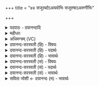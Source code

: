 +++
title = "७४ सजूरब्दोऽअयवोभिः सजूरुषाऽअरुणीभिः"

+++
<details><summary>पदपाठः - दयानन्दादि</summary>

स॒जूरिति॑ स॒ऽजूः। अब्दः॑। अय॑वोभि॒रित्यय॑वःऽभिः। स॒जूरिति॑ स॒ऽजूः। उ॒षाः। अरु॑णीभिः। स॒जोष॑सा॒विति॑ स॒जोष॑ऽसौ। अ॒श्विना॑। दꣳसो॑भि॒रिति॒ दꣳसः॑ऽभिः। स॒जूरिति॑ स॒ऽजूः। सूरः॑। एत॑शेन। स॒जूरिति॑ स॒ऽजूः। वै॒श्वा॒न॒रः। इड॑या। घृ॒तेन॑। स्वाहा॑। ७४।
</details>

<details><summary>महीधरः</summary>

म० 'या ओषधीरिति तृचैर्वपत्युदपात्रवत्' (का० १७ । ३ । ८)। पञ्चभिस्तृचैश्चमसेन सर्वौषधं वपति उदपात्रवदिति चतुश्चतुःसीतासु यथाकृष्टम् । अथर्वपुत्रभिषग्दृष्टा ओषधिदेवत्या यो अस्मानभिदासतीत्यन्ताः (१०१) सप्तविंशतिरनुष्टुभः मुञ्चन्तु मेत्याद्या ( ९० ) द्वादश बन्धुदृष्टाः कुत्रापि कर्मण्यनियुक्ताः । पादानां न्यूनाधिक्ये व्यूहाधिक्ये कार्ये । युगशब्दः कालवाची । त्रयाणां युगानां समाहारस्त्रियुगं त्रिकालं वसन्ते प्रावृषि शरदि च । पुरा सृष्ट्यादौ या ओषधीः ओषधयः पूर्वाः प्रथमा भाविनीभ्यः ओषधीभ्यः आद्याः जाता उत्पन्नाः । किमर्थं । देवेभ्यः ऋतुभ्यः। 'ऋतवो वै देवाः' (७ । २ । ४ । २६) इति श्रुतेः। ऋतव ओषधियुताः कर्तव्या एतदर्थम् । बभ्रूणां जगज्जनभरणसमर्थानां पाकेन पिङ्गलवर्णानां वा तासामोषधीनां शतं सप्त च धामानि अहं मनै नु मन्य एव जाने । मन्यतेर्लिटि आत्मनेपदे उत्तमैकवचने शपि ‘एत ऐ' (पा० ३ । ४ । ९३) इति रूपम् । संवत्सरोपलक्षितमेकैकं स्थानं 'शतायुर्वै पुरुषः' इति श्रुतेः शतं धामानि वर्षात्मकानि शिरःस्थानि मुखदृङ्नासाख्यानि सप्त स्थानानि च 'य एवेमे सप्त शीर्षन् प्राणास्तानेतदाह' (७ । २ । ४ । २६) इति श्रुतेः । नराणां शतवर्षपर्यन्तमिन्द्रियाणामोषधिभिस्तर्प्यमाणत्वादोषधीनां तत्स्थानत्वम् । यद्वा शतं धामानि स्थानभेदान् जातिभेदानसंख्यान् विशेषतश्च सप्त भेदान्याम्यानारण्यांश्च व्रीह्यादीन्नीवारादींश्चाहं जाने ॥ ७५ ॥  
षट्सप्ततितमी।
</details>

<details><summary>अधिमन्त्रम् (VC)</summary>

- अश्विनौ देवते
- कुमारहारित ऋषिः
- आर्षी जगती
- निषादः
</details>

<details><summary>दयानन्द-सरस्वती (हि) - विषयः</summary>

मनुष्यों को किस प्रकार परस्पर सुखी होना चाहिये, यह विषय अगले मन्त्र में कहा है ॥
</details>

<details><summary>दयानन्द-सरस्वती (हि) - पदार्थः</summary>

पदार्थान्वयभाषाः -  हे मनुष्यो ! हम सब लोग स्त्री-पुरुष जैसे (अयवोभिः) एकरस क्षणादि काल के अवयवों से (सजूः) संयुक्त (अब्दः) वर्ष (अरुणीभिः) लाल कान्तियों के (सजूः) साथ वर्त्तमान (उषाः) प्रभात समय (दंसोभिः) कर्मों से (सजोषसौ) एकसा वर्त्ताववाले (अश्विना) प्राण और अपान के समान स्त्री-पुरुष वा (एतशेन) चलते घोड़े के समान व्याप्तिशील वेगवाले किरणनिमित्त पवन के (सजूः) साथ वर्त्तमान (सूरः) सूर्य (इडया) अन्न आदि का निमित्तरूप पृथिवी वा (घृतेन) जल से (स्वाहा) सत्य वाणी के (सजूः) साथ (वैश्वानरः) बिजुलीरूप अग्नि वर्त्तमान है, वैसे ही प्रीति से वर्त्तें ॥७४ ॥
</details>

<details><summary>दयानन्द-सरस्वती (हि) - भावार्थः</summary>

भावार्थभाषाः -  मनुष्यों में जितनी परस्पर मित्रता हो उतना ही सुख और जितना विरोध उतना ही दुःख होता है। उस से सब लोग स्त्रीपुरुष परस्पर उपकार करने के साथ ही सदा वर्त्तें ॥७४ ॥
</details>

<details><summary>दयानन्द-सरस्वती (सं) - विषयः</summary>

मनुष्यैः कथं कृत्वा सुखयितव्यमित्याह ॥
</details>

<details><summary>दयानन्द-सरस्वती (सं) - पदार्थः</summary>

पदार्थान्वयभाषाः -  हे मनुष्याः ! वयं सर्वे स्त्रीपुरुषा यथाऽयवोभिः सजूरब्दोऽरुणीभिः सजूरुषा दंसोभिः सजोषसावश्विनेव एतशेनेव सजूः सूर इडया घृतेन स्वाहा सजूर्वैश्वानरश्च वर्तते, तथैव प्रीत्या वर्त्तेमहि ॥७४ ॥
</details>

<details><summary>दयानन्द-सरस्वती (सं) - भावार्थः</summary>

भावार्थभाषाः -  मनुष्येषु यावत् परस्परं सौहार्दं तावदेव सुखम्। यावद् दौहार्दं तावदेव दुःखं च जायते, तस्मात् सर्वैः स्त्रीपुरुषः परोपकारक्रियया सहैव सदा वर्त्तितव्यम् ॥७४ ॥
</details>

<details><summary>सविता जोशी ← दयानन्दः (म) - भावार्थः</summary>

भावार्थभाषाः -  माणसांमध्ये जितकी परस्पर मैत्री असेल तितके सुख मिळते व जितका विरोध असेल तितके दुःख होते. त्यासाठी सर्व स्त्री-पुरुषांनी परस्पर उपकार होईल असे वर्तन करावे.
</details>